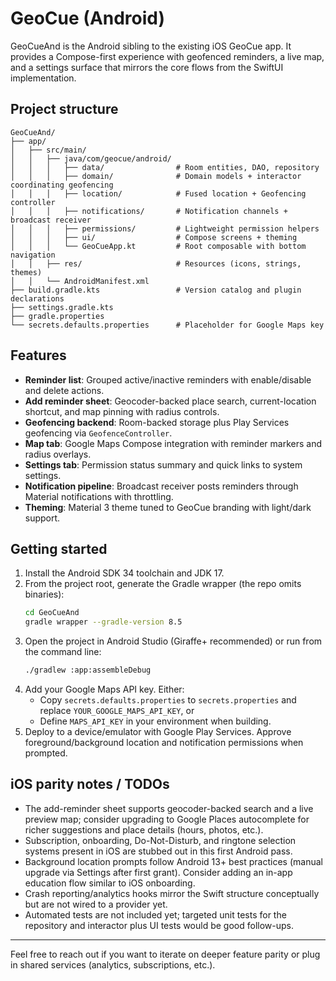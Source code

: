 # GeoCue (Android)

GeoCueAnd is the Android sibling to the existing iOS GeoCue app. It provides a Compose-first experience with geofenced reminders, a live map, and a settings surface that mirrors the core flows from the SwiftUI implementation.

## Project structure

```
GeoCueAnd/
├── app/
│   ├── src/main/
│   │   ├── java/com/geocue/android/
│   │   │   ├── data/                # Room entities, DAO, repository
│   │   │   ├── domain/              # Domain models + interactor coordinating geofencing
│   │   │   ├── location/            # Fused location + Geofencing controller
│   │   │   ├── notifications/       # Notification channels + broadcast receiver
│   │   │   ├── permissions/         # Lightweight permission helpers
│   │   │   ├── ui/                  # Compose screens + theming
│   │   │   └── GeoCueApp.kt         # Root composable with bottom navigation
│   │   ├── res/                     # Resources (icons, strings, themes)
│   │   └── AndroidManifest.xml
├── build.gradle.kts                 # Version catalog and plugin declarations
├── settings.gradle.kts
├── gradle.properties
└── secrets.defaults.properties      # Placeholder for Google Maps key
```

## Features

- **Reminder list**: Grouped active/inactive reminders with enable/disable and delete actions.
- **Add reminder sheet**: Geocoder-backed place search, current-location shortcut, and map pinning with radius controls.
- **Geofencing backend**: Room-backed storage plus Play Services geofencing via `GeofenceController`.
- **Map tab**: Google Maps Compose integration with reminder markers and radius overlays.
- **Settings tab**: Permission status summary and quick links to system settings.
- **Notification pipeline**: Broadcast receiver posts reminders through Material notifications with throttling.
- **Theming**: Material 3 theme tuned to GeoCue branding with light/dark support.

## Getting started

1. Install the Android SDK 34 toolchain and JDK 17.
2. From the project root, generate the Gradle wrapper (the repo omits binaries):
   ```bash
   cd GeoCueAnd
   gradle wrapper --gradle-version 8.5
   ```
3. Open the project in Android Studio (Giraffe+ recommended) or run from the command line:
   ```bash
   ./gradlew :app:assembleDebug
   ```
4. Add your Google Maps API key. Either:
   - Copy `secrets.defaults.properties` to `secrets.properties` and replace `YOUR_GOOGLE_MAPS_API_KEY`, or
   - Define `MAPS_API_KEY` in your environment when building.
5. Deploy to a device/emulator with Google Play Services. Approve foreground/background location and notification permissions when prompted.

## iOS parity notes / TODOs

- The add-reminder sheet supports geocoder-backed search and a live preview map; consider upgrading to Google Places autocomplete for richer suggestions and place details (hours, photos, etc.).
- Subscription, onboarding, Do-Not-Disturb, and ringtone selection systems present in iOS are stubbed out in this first Android pass.
- Background location prompts follow Android 13+ best practices (manual upgrade via Settings after first grant). Consider adding an in-app education flow similar to iOS onboarding.
- Crash reporting/analytics hooks mirror the Swift structure conceptually but are not wired to a provider yet.
- Automated tests are not included yet; targeted unit tests for the repository and interactor plus UI tests would be good follow-ups.

---

Feel free to reach out if you want to iterate on deeper feature parity or plug in shared services (analytics, subscriptions, etc.).

